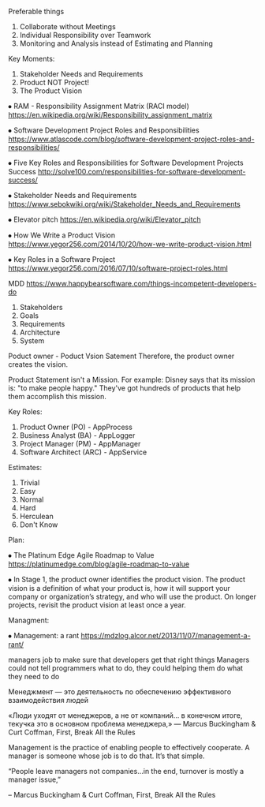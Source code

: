 Preferable things
1.	Collaborate without Meetings
2.	Individual Responsibility over Teamwork
3.	Monitoring and Analysis instead of Estimating and Planning

Key Moments:
1.	Stakeholder Needs and Requirements
2.	Product NOT Project!
3.	The Product Vision


⦁ RAM - Responsibility Assignment Matrix (RACI model)
https://en.wikipedia.org/wiki/Responsibility_assignment_matrix

⦁ Software Development Project Roles and Responsibilities
https://www.atlascode.com/blog/software-development-project-roles-and-responsibilities/

⦁ Five Key Roles and Responsibilities for Software Development Projects Success
http://solve100.com/responsibilities-for-software-development-success/

⦁	Stakeholder Needs and Requirements
https://www.sebokwiki.org/wiki/Stakeholder_Needs_and_Requirements

⦁	Elevator pitch
https://en.wikipedia.org/wiki/Elevator_pitch

⦁	How We Write a Product Vision
https://www.yegor256.com/2014/10/20/how-we-write-product-vision.html

⦁	Key Roles in a Software Project
https://www.yegor256.com/2016/07/10/software-project-roles.html

MDD
https://www.happybearsoftware.com/things-incompetent-developers-do

1.	Stakeholders
2.	Goals
3.	Requirements
4.	Architecture
5.	System

Poduct owner - Poduct Vsion Satement
Therefore, the product owner creates the vision. 

Product Statement isn't a Mission. For example: 
Disney says that its mission is: "to make people happy." They've got hundreds of products that help them accomplish this mission.

Key Roles:

1.	Product Owner (PO) - AppProcess
2.	Business Analyst (BA) - AppLogger
3.	Project Manager (PM)  - AppManager
4.	Software Architect (ARC) - AppService

Estimates:

1.	Trivial
2.	Easy
3.	Normal
4.	Hard
5.	Herculean
6.	Don't Know

Plan:

⦁	The Platinum Edge Agile Roadmap to Value
https://platinumedge.com/blog/agile-roadmap-to-value

⦁	In Stage 1, the product owner identifies the product vision. The product vision is a definition of what your product is, how it will support your company or organization’s strategy, and who will use the product. On longer projects, revisit the product vision at least once a year.


Managment:

⦁	Management: a rant
https://mdzlog.alcor.net/2013/11/07/management-a-rant/

managers job to make sure that developers get that right things
Managers could not tell programmers what to do, they could helping them do what they need to do

Менеджмент — это деятельность по обеспечению эффективного взаимодействия людей

«Люди уходят от менеджеров, а не от компаний… в конечном итоге, текучка это в основном проблема менеджера,»
— Marcus Buckingham & Curt Coffman, First, Break All the Rules

Management is the practice of enabling people to effectively cooperate. A manager is someone whose job is to do that. It’s that simple. 

“People leave managers not companies…in the end, turnover is mostly a manager issue,”

– Marcus Buckingham & Curt Coffman, First, Break All the Rules

